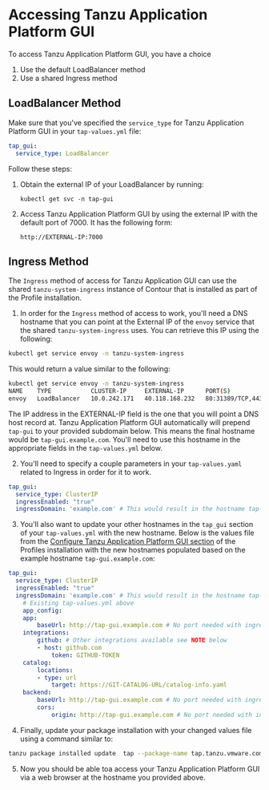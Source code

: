 # Accessing Tanzu Application Platform GUI

To access Tanzu Application Platform GUI, you have a choice
1. Use the default LoadBalancer method
2. Use a shared Ingress method

## <a id="lb-method"></a> LoadBalancer Method

Make sure that you've specified the `service_type` for Tanzu Application Platform GUI in your `tap-values.yml` file:

```yaml
tap_gui:
  service_type: LoadBalancer
```


Follow these steps:

1. Obtain the external IP of your LoadBalancer by running:

    ```
    kubectl get svc -n tap-gui
    ```

1. Access Tanzu Application Platform GUI by using the external IP with the default port of 7000.
It has the following form:

    ```
    http://EXTERNAL-IP:7000
    ```

## <a id="ingress-method"></a> Ingress Method

The `Ingress` method of access for Tanzu Application GUI can use the shared `tanzu-system-ingress` instance of Contour that is installed as part of the Profile installation.

1. In order for the `Ingress` method of access to work, you'll need a DNS hostname that you can point at the External IP of the `envoy` service that the shared `tanzu-system-ingress` uses. You can retrieve this IP using the following:

```bash
kubectl get service envoy -n tanzu-system-ingress
```

This would return a value similar to the following:

```bash
kubectl get service envoy -n tanzu-system-ingress
NAME    TYPE           CLUSTER-IP     EXTERNAL-IP      PORT(S)                      AGE
envoy   LoadBalancer   10.0.242.171   40.118.168.232   80:31389/TCP,443:31780/TCP   27h
```

The IP address in the EXTERNAL-IP field is the one that you will point a DNS host record at. Tanzu Application Platform GUI automatically will prepend `tap-gui` to your provided subdomain below. This means the final hostname would be `tap-gui.example.com`. You'll need to use this hostname in the appropriate fields in the `tap-values.yml` below.

2. You'll need to specify a couple parameters in your `tap-values.yaml` related to Ingress in order for it to work.

```yaml
tap_gui:
  service_type: ClusterIP
  ingressEnabled: "true"
  ingressDomain: 'example.com' # This would result in the hostname tap-gui.example.com

```

3. You'll also want to update your other hostnames in the `tap_gui` section of your `tap-values.yml` with the new hostname. Below is the values file from the [Configure Tanzu Application Platform GUI section](../install.md) of the Profiles installation with the new hostnames populated based on the example hostname `tap-gui.example.com`:

```yaml
tap_gui:
  service_type: ClusterIP
  ingressEnabled: "true"
  ingressDomain: 'example.com' # This would result in the hostname tap-gui.example.com
    # Existing tap-values.yml above  
    app_config:
    app:
        baseUrl: http://tap-gui.example.com # No port needed with ingress
    integrations:
        github: # Other integrations available see NOTE below
        - host: github.com
            token: GITHUB-TOKEN
    catalog:
        locations:
        - type: url
            target: https://GIT-CATALOG-URL/catalog-info.yaml
    backend:
        baseUrl: http://tap-gui.example.com # No port needed with ingress
        cors:
            origin: http://tap-gui.example.com # No port needed with ingress
```

4. Finally, update your package installation with your changed values file using a command similar to:

```bash
tanzu package installed update  tap --package-name tap.tanzu.vmware.com --version 0.4.0 --values-file tap-values-file.yml -n tap-install
```

5. Now you should be able toa access your Tanzu Application Platform GUI via a web browser at the hostname you provided above.